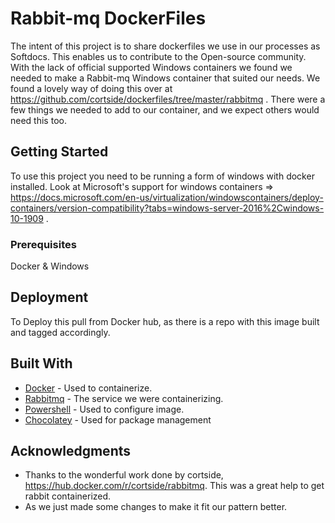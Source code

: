 # Rabbit-mq DockerFiles 

The intent of this project is to share dockerfiles we use in our processes as Softdocs. This enables us to contribute to the Open-source community. 
With the lack of official supported Windows containers we found we needed to make a Rabbit-mq Windows container that suited our needs. We found a lovely way of doing this over at https://github.com/cortside/dockerfiles/tree/master/rabbitmq . There were a few things we needed to add to our container, and we expect others would need this too.

## Getting Started

To use this project you need to be running a form of windows with docker installed. Look at Microsoft's support for windows containers => https://docs.microsoft.com/en-us/virtualization/windowscontainers/deploy-containers/version-compatibility?tabs=windows-server-2016%2Cwindows-10-1909 .

### Prerequisites
Docker & Windows

## Deployment

To Deploy this pull from Docker hub, as there is a repo with this image built and tagged accordingly. 

## Built With

* [Docker](https://docs.docker.com/) - Used to containerize. 
* [Rabbitmq](https://www.rabbitmq.com/) - The service we were containerizing.
* [Powershell](https://docs.microsoft.com/en-us/powershell/) - Used to configure image. 
* [Chocolatey](https://chocolatey.org/) - Used for package management

## Acknowledgments
* Thanks to the wonderful work done by cortside, https://hub.docker.com/r/cortside/rabbitmq. This was a great help to get rabbit containerized. 
* As we just made some changes to make it fit our pattern better. 